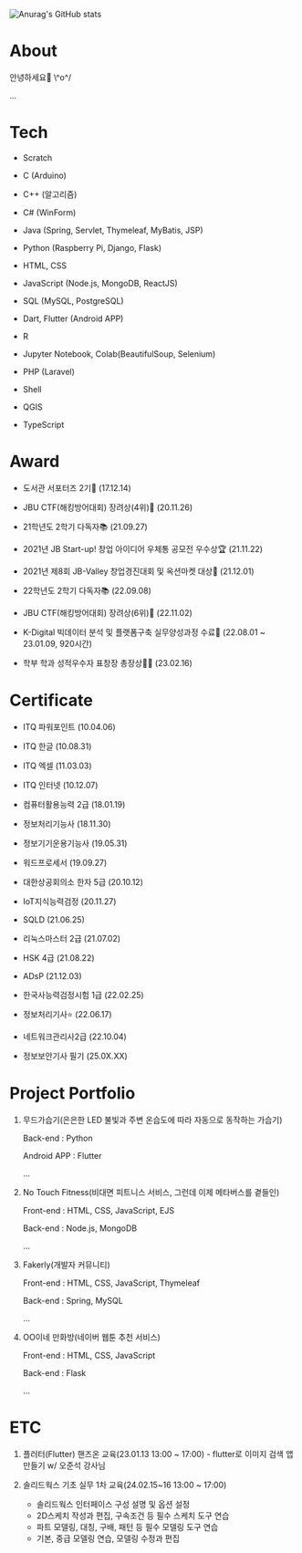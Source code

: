 <!-- ![header](https://capsule-render.vercel.app/api?type=waving&color=03C75B&height=400&section=header&text=Seung-Hwan%20Jung&fontSize=90&desc=Student&animation=fadeIn&fontColor=ffffff&fontAlign=50&fontAlignY=40&descSize=40&descAlign=50&descAlignY=60&stroke=FAE100&strokeWidth=3) -->

![Anurag's GitHub stats](https://github-readme-stats.vercel.app/api?username=kuma1105&theme=highcontrast&show_icons=true)

# About

안녕하세요🙌 \\^o^/

...

# Tech

- Scratch

- C (Arduino)

- C++ (알고리즘)

- C# (WinForm)

- Java (Spring, Servlet, Thymeleaf, MyBatis, JSP)

- Python (Raspberry Pi, Django, Flask)

- HTML, CSS

- JavaScript (Node.js, MongoDB, ReactJS)

- SQL (MySQL, PostgreSQL)

- Dart, Flutter (Android APP)

- R

- Jupyter Notebook, Colab(BeautifulSoup, Selenium)

- PHP (Laravel)

- Shell

- QGIS

- TypeScript

# Award

- 도서관 서포터즈 2기📢 (17.12.14)

- JBU CTF(해킹방어대회) 장려상(4위)🔐 (20.11.26)

- 21학년도 2학기 다독자📚 (21.09.27)

- 2021년 JB Start-up! 창업 아이디어 우체통 공모전 우수상🏆 (21.11.22)

- 2021년 제8회 JB-Valley 창업경진대회 및 옥션마켓 대상🥇 (21.12.01)

- 22학년도 2학기 다독자📚 (22.09.08)

- JBU CTF(해킹방어대회) 장려상(6위)🔐 (22.11.02)

- K-Digital 빅데이터 분석 및 플랫폼구축 실무양성과정 수료🏅 (22.08.01 ~ 23.01.09, 920시간)

- 학부 학과 성적우수자 표창장 총장상👨‍🎓 (23.02.16)

# Certificate

- ITQ 파워포인트 (10.04.06)

- ITQ 한글 (10.08.31)

- ITQ 엑셀 (11.03.03)

- ITQ 인터넷 (10.12.07)

- 컴퓨터활용능력 2급 (18.01.19)

- 정보처리기능사 (18.11.30)

- 정보기기운용기능사 (19.05.31)

- 워드프로세서 (19.09.27)

- 대한상공회의소 한자 5급 (20.10.12)

- IoT지식능력검정 (20.11.27)

- SQLD (21.06.25)

- 리눅스마스터 2급 (21.07.02)

- HSK 4급 (21.08.22)

- ADsP (21.12.03)

- 한국사능력검정시험 1급 (22.02.25)

- 정보처리기사⭐ (22.06.17)

- 네트워크관리사2급 (22.10.04)

- 정보보안기사 필기 (25.0X.XX)

# Project Portfolio

1. 무드가습기(은은한 LED 불빛과 주변 온습도에 따라 자동으로 동작하는 가습기)
   
   Back-end : Python
   
   Android APP : Flutter
   
   ...

2. No Touch Fitness(비대면 피트니스 서비스, 그런데 이제 메타버스를 곁들인)

   Front-end : HTML, CSS, JavaScript, EJS
   
   Back-end : Node.js, MongoDB
   
   ...

3. Fakerly(개발자 커뮤니티)

   Front-end : HTML, CSS, JavaScript, Thymeleaf
   
   Back-end : Spring, MySQL

   ...
   
4. OO이네 만화방(네이버 웹툰 추천 서비스)

   Front-end : HTML, CSS, JavaScript
   
   Back-end : Flask

   ...

# ETC

1. 플러터(Flutter) 핸즈온 교육(23.01.13 13:00 ~ 17:00) - flutter로 이미지 검색 앱 만들기 w/ 오준석 강사님

2. 솔리드웍스 기초 실무 1차 교육(24.02.15~16 13:00 ~ 17:00)
   - 솔리드웍스 인터페이스 구성 설명 및 옵션 설정
   - 2D스케치 작성과 편집, 구속조건 등 필수 스케치 도구 연습
   - 파트 모델링, 대칭, 구배, 패턴 등 필수 모델링 도구 연습
   - 기본, 중급 모델링 연습, 모델링 수정과 편집

<!-- ![footer](https://capsule-render.vercel.app/api?section=footer&type=waving&color=395498&height=400&text=Thank%20you%20for%20comming😊&fontSize=60&fontAlignY=55&fontColor=ffffff&stroke=FAE100&strokeWidth=3) -->

<!-- https://github.com/kyechan99/capsule-render#descalign -->
<!-- https://github.com/anuraghazra/github-readme-stats/blob/master/themes/README.md -->
<!-- https://meyerweb.com/eric/tools/dencoder/ -->
